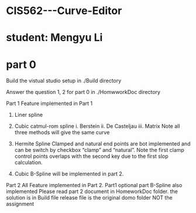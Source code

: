# CIS562---Curve-Editor
# student: Mengyu Li

# part 0
Build the vistual studio setup in ./Build directory 

Answer the question 1, 2 for part 0 in ./HomwworkDoc directory 


Part 1
Feature implemented in Part 1
1.	Liner spline
2.	Cubic catmul-rom spline
i.	Berstein
ii.	De Casteljau
iii.	Matrix
Note all three methods will give the same curve
3.	Hermite Spline
Clamped and natural end points are bot implemented and can be switch by checkbox “clamp” and “natural”. Note the first clamp control points overlaps with the second key due to the first slop calculation. 

4.	Cubic B-Spline will be implemented in part 2. 

Part 2
All Feature implemented in Part 2.
Part1 optional part B-Spline also implemented
Please read part 2 document in HomeworkDoc folder.
the solution is in Build file 
release file is the original domo folder NOT the assignment